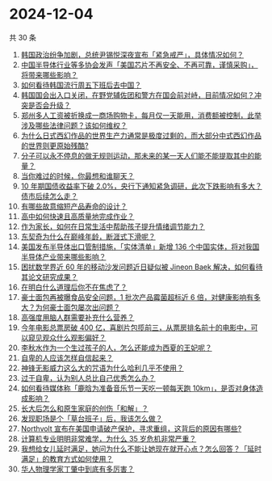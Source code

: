 # 2024-12-04

共 30 条

<!-- BEGIN ZHIHUVIDEO -->
<!-- 最后更新时间 Wed Dec 04 2024 00:12:03 GMT+0800 (China Standard Time) -->
1. [韩国政治纷争加剧，总统尹锡悦深夜宣布「紧急戒严」，具体情况如何？](https://www.zhihu.com/question/5866339329)
1. [中国半导体行业等多协会发声「美国芯片不再安全、不再可靠，谨慎采购」，将带来哪些影响？](https://www.zhihu.com/question/5849919930)
1. [如何看待韩国流行周五下班后去中国？](https://www.zhihu.com/question/5723407427)
1. [韩国国会出入口关闭，在野党辅佐团和警方在国会前对峙，目前情况如何？冲突是否会升级？](https://www.zhihu.com/question/5869495569)
1. [郑州多人工资被折换成一商场购物卡，每月仅一天能用，消费额被控制，此举涉及哪些法律问题？该如何维权？](https://www.zhihu.com/question/5831303123)
1. [为什么日式西幻作品的世界生产力通常是极度过剩的，而大部分中式西幻作品的世界则更原始残酷?](https://www.zhihu.com/question/5717531200)
1. [分子可以永不停息的做无规则运动，那未来的某一天人们能不能提取其中的能量？](https://www.zhihu.com/question/4188871011)
1. [当你难过的时候，你最想和谁聊天？](https://www.zhihu.com/question/5494007963)
1. [10 年期国债收益率下破 2.0%，央行下通知紧急调研，此次下跌影响有多大？债市后续怎么走？](https://www.zhihu.com/question/5717982925)
1. [有哪些故意缩短产品寿命的设计？](https://www.zhihu.com/question/308056725)
1. [高中如何快速且高质量地完成作业？](https://www.zhihu.com/question/321857102)
1. [作为家长，如何在日常生活中帮助孩子提升情绪调节能力？](https://www.zhihu.com/question/5298379814)
1. [东契奇为什么在巅峰年龄，断涯式下滑呢？](https://www.zhihu.com/question/5533738500)
1. [美国发布半导体出口管制措施，「实体清单」新增 136 个中国实体，将对我国半导体产业带来哪些影响？](https://www.zhihu.com/question/5799478913)
1. [困扰数学界近 60 年的移动沙发问题近日疑似被 Jineon Baek 解决，如何看待其论文研究成果？](https://www.zhihu.com/question/5741969956)
1. [在明白什么道理后你不在焦虑了？](https://www.zhihu.com/question/629658395)
1. [豪士面包再被曝食品安全问题，1 批次产品霉菌超标近 6 倍，对健康影响有多大？为何豪士面包屡次出问题？](https://www.zhihu.com/question/5745182888)
1. [高强度用脑人群需要补充什么营养？](https://www.zhihu.com/question/41474450)
1. [今年电影总票房破 400 亿，喜剧片包揽前三，从票房排名前十的电影中，可以窥见观众什么观影偏好？](https://www.zhihu.com/question/5287313235)
1. [李秋水作为一个生过孩子的人，怎么还能成为西夏的王妃呢？](https://www.zhihu.com/question/302826029)
1. [自卑的人应该怎样自信起来？](https://www.zhihu.com/question/2023803462)
1. [神锋无影威力这么大的咒语为什么哈利几乎不使用？](https://www.zhihu.com/question/491457987)
1. [过于自卑，认为别人总比自己优秀怎么办？](https://www.zhihu.com/question/4710765262)
1. [如何看待媒体称「鹿晗为准备音乐节一天吃一顿每天跑 10km」，是否对身体造成影响？](https://www.zhihu.com/question/5626786408)
1. [长大后怎么和原生家庭的创伤「和解」？](https://www.zhihu.com/question/5227988372)
1. [发现职场是个「草台班子」后，我该怎么做？](https://www.zhihu.com/question/5716391462)
1. [Northvolt 宣布在美国申请破产保护，寻求重组，这背后的原因有哪些?](https://www.zhihu.com/question/5097404994)
1. [计算机专业明明非常难学，为什么 35 岁危机非常严重？](https://www.zhihu.com/question/5312528136)
1. [我想给女儿延时满足，她问为什么不能让她现在就开心点？怎么回答？「延时满足」的教育方式如何使用？](https://www.zhihu.com/question/5557776091)
1. [华人物理学家丁肇中到底有多厉害？](https://www.zhihu.com/question/327590580)
<!-- END ZHIHUVIDEO -->
